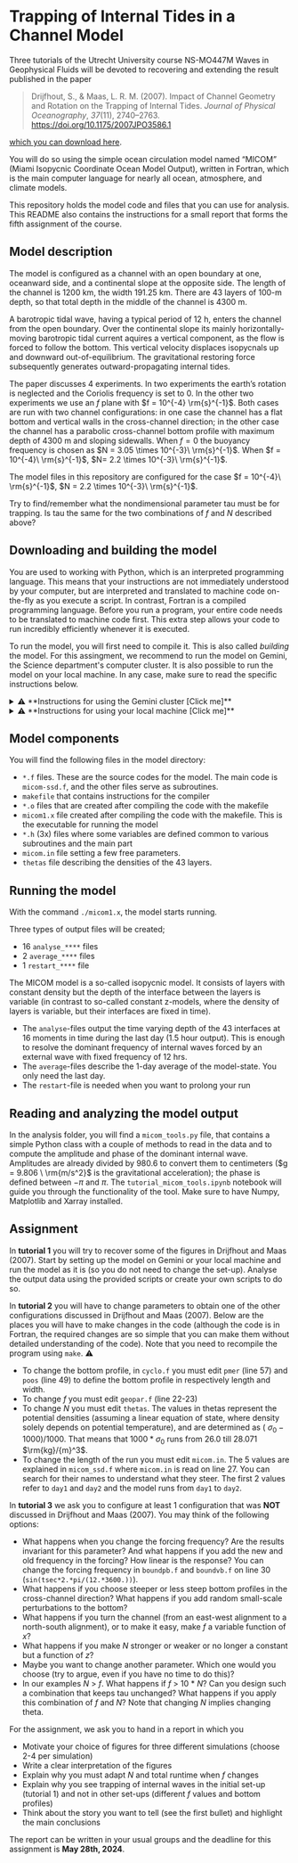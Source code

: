 # Trapping of Internal Tides in a Channel Model

Three tutorials of the Utrecht University course NS-MO447M Waves in Geophysical Fluids will be devoted to recovering and extending the result published in the paper

> Drijfhout, S., & Maas, L. R. M. (2007). Impact of Channel Geometry and Rotation on the Trapping of Internal Tides. *Journal of Physical Oceanography*, *37*(11), 2740–2763. https://doi.org/10.1175/2007JPO3586.1

[which you can download here](https://webspace.science.uu.nl/~maas0131/files/drijfhoutmaas07jpo%5bsmallpdf.com%5d.pdf).

You will do so using the simple ocean circulation model named “MICOM” (Miami Isopycnic Coordinate Ocean Model Output), written in Fortran, which is the main computer language for nearly all ocean, atmosphere, and climate models.

This repository holds the model code and files that you can use for analysis. This README also contains the instructions for a small report that forms the fifth assignment of the course.



## Model description

The model is configured as a channel with an open boundary at one, oceanward side, and a continental slope at the opposite side. The length of the channel is 1200 km, the width 191.25 km. There are 43 layers of 100-m depth, so that total depth in the middle of the channel is 4300 m. 

A barotropic tidal wave, having a typical period of 12 h, enters the channel from the open boundary. Over the continental slope its mainly horizontally-moving barotropic tidal current aquires a vertical component, as the flow is forced to follow the bottom. This vertical velocity displaces isopycnals up and downward out-of-equilibrium. The gravitational restoring force subsequently generates outward-propagating internal tides. 

The paper discusses 4 experiments. In two experiments the earth’s rotation is neglected and the Coriolis frequency is set to 0. In the other two experiments we use an $f$ plane with $f = 10^{-4} \rm{s}^{-1}$. Both cases are run with two channel configurations: in one case the channel has a flat bottom and vertical walls in the cross-channel direction; in the other case the channel has a parabolic cross-channel bottom profile with maximum depth of 4300 m and sloping sidewalls. When $f=0$ the buoyancy frequency is chosen as $N = 3.05 \times 10^{-3}\ \rm{s}^{-1}$. When $f = 10^{-4}\ \rm{s}^{-1}$,  $N= 2.2 \times 10^{-3}\ \rm{s}^{-1}$. 

The model files in this repository are configured for the case $f = 10^{-4}\ \rm{s}^{-1}$, $N = 2.2 \times 10^{-3}\ \rm{s}^{-1}$. 

Try to find/remember what the nondimensional parameter tau must be for trapping. Is tau the same for the two combinations of $f$ and $N$ described above?

##  Downloading and building the model

You are used to working with Python, which is an interpreted programming language. This means that your instructions are not immediately understood by your computer, but are interpreted and translated to machine code on-the-fly as you execute a script. In contrast, Fortran is a compiled programming language. Before you run a program, your entire code needs to be translated to machine code first. This extra step allows your code to run incredibly efficiently whenever it is executed.

To run the model, you will first need to compile it. This is also called *building* the model. For this assingment, we recommend to run the model on Gemini, the Science department's computer cluster. It is also possible to run the model on your local machine. In any case, make sure to read the specific instructions below.

<details>
  <summary>⚠️ **Instructions for using the Gemini cluster [Click me]**</summary>

  ### Logging in
  1. Open a Terminal.
  2. Connect to the Gemini cluster by typing `ssh 1234567@gemini.science.uu.nl` using your Solis-ID in place of 1234567.
  3. Type your Solis-ID password.
  4. You're in! Your home directory is `/nethome/1234567`. It has a quotum of 2GB. If you need to temporarily store large amounts of data, create a personal scratch folder on the scratch disk: `mkdir /scratch/1234567`. Please do not store data on scratch folders for longer than 2 weeks.

  ### Running the model on the cluster
  1. You can download the files in this repository by first navigating to the directory where you want to store them (`cd /destination/path`) and running `git clone https://github.com/FrankaJes/trapping_internal_tides.git`
  2. Navigate to the `model` directory: `cd trapping_internal_tides/model/`
  3. Use the `make clean` command, and after that use the `make` command to build the model.
  
  ### Analysing data using Jupyter Lab on the cluster
  You can use Jupyter Lab on the cluster. This allows you to easily analyze the model output. 
  1. To do so, you must first load _Conda_: `module load miniconda/3`. Initialize Conda by typing `conda init bash`. You may need to open another bash-shell: type `bash`. You can tell that Conda is loaded when `(base)` is being shown in front of the interpreter.
  2. Navigate to the `trapping_internal_tides` directory: `cd trapping_internal_tides/`, and start Jupyter: `jupyter lab --no-browser.`
  3. Take note of the Jupyter port number that has been assigned (the four digits in the X's in http://127.0.0.1:XXXX) and the token (the long string after `token=`).
  4. Open a new terminal window or tab on your local computer. In this terminal we set up an SSH tunnel.
  5. Pick a random number YYYY between 8000 and 9000. This will be our SSH port number for the tunnel. Try another number if something fails.
  6. On your local machine, type `ssh -A -L YYYY:localhost:XXXX 1234567@gemini.science.uu.nl`
  7. Open a browser on your local computer and go to `localhost:YYYY`, where `YYYY` is your chosen portnumber. When asked for a password/token, use the one that you noted in step 2.

  ### Analysing data on your local
  Instead of analysing the data on the cluster, you can also download the data to your local machine and analyse it using your favourite programme. To download data to your local, you can follow these steps:
  1. Open a Terminal.
  2. Copy data from your Gemini directory to your local directory using: `scp 1234567@gemini.science.uu.nl:/path_to_output_data /path_to_local_analysis_directory` using your Solis-ID in place of 1234567.
  
More info can be found here: https://github.com/OceanParcels/UtrechtTeam/wiki/How-to-run-parcels-on-lorenz,-gemini-and-cartesius#gemini

</details>

<details>
  <summary>⚠️ **Instructions for using your local machine [Click me]**</summary>
  The model should be able to build on **MacOS** and **Linux** with the Fortran compiler *gfortran* (part of the *GCC* compiler collection) installed. If you are using MacOS, you may first need to install the Command Line Tools using `xcode-select --install`. Then,   you can install _gfortran_ as part of _GCC_ using the package manager _[Homebrew](https://brew.sh)_ (after installing Homebrew, use `brew install gcc`). If you use **Windows**, you may install **Linux within Windows** (see [these instructions]        (https://docs.microsoft.com/en-us/windows/wsl/about)).
  
  ### Running the model on your local machine
  1. You can download the files in this repository by first navigating to the directory where you want to store them (`cd /destination/path`) and running `git clone https://github.com/FrankaJes/trapping_internal_tides.git`
  2. Navigate to the `model` directory: `cd trapping_internal_tides/model/`
  3. Use the `make clean` command, and after that use the `make` command to build the model.

</details>


## Model components

You will find the following files in the model directory:

- `*.f` files. These are the source codes for the model. The main code is `micom-ssd.f`, and the other files serve as subroutines.
- `makefile` that contains instructions for the compiler
- `*.o` files that are created after compiling the code with the makefile
- `micom1.x` file created after compiling the code with the makefile. This is the executable for running the model
- `*.h` (3x) files where some variables are defined common to various subroutines and the main part
- `micom.in` file setting a few free parameters.
- `thetas` file describing the densities of the 43 layers.



## Running the model

With the command `./micom1.x`, the model starts running.

Three types of output files will be created;

- 16 `analyse_****` files
- 2 `average_****` files
- 1 `restart_****` file

 The MICOM model is a so-called isopycnic model. It consists of layers with constant density but the depth of the interface between the layers is variable (in contrast to so-called constant z-models, where the density of layers is variable, but their interfaces are fixed in time).

- The `analyse`-files output the time varying depth of the 43 interfaces at 16 moments in time during the last day (1.5 hour output). This is enough to resolve the dominant frequency of internal waves forced by an external wave with fixed frequency of 12 hrs.
- The `average`-files describe the 1-day average of the model-state. You only need the last day.
- The `restart`-file is needed when you want to prolong your run



## Reading and analyzing the model output

In the analysis folder, you will find a `micom_tools.py` file, that contains a simple Python class with a couple of methods to read in the data and to compute the amplitude and phase of the dominant internal wave. Amplitudes are already divided by 980.6 to convert them to centimeters ($g = 9.806 \ \rm{m/s^2}$ is the gravitational acceleration); the phase is defined between $-\pi$ and $\pi$. The `tutorial_micom_tools.ipynb` notebook will guide you through the functionality of the tool. Make sure to have Numpy, Matplotlib and Xarray installed.



## Assignment

In **tutorial 1** you will try to recover some of the figures in Drijfhout and Maas (2007). Start by setting up the model on Gemini or your local machine and run the model as it is (so you do not need to change the set-up). Analyse the output data using the provided scripts or create your own scripts to do so.

In **tutorial 2** you will have to change parameters to obtain one of the other configurations discussed in Drijfhout and Maas (2007). Below are the places you will have to make changes in the code (although the code is in Fortran, the required changes are so simple that you can make them without detailed understanding of the code). Note that you need to recompile the program using `make`. ⚠️

- To change the bottom profile, in `cyclo.f` you must edit `pmer` (line 57) and `poos` (line 49) to define the bottom profile in respectively length and width.
- To change $f$ you must edit `geopar.f` (line 22-23)
- To change $N$ you must edit `thetas`. The values in thetas represent the potential densities (assuming a linear equation of state, where density solely depends on potential temperature), and are determined as ( $\sigma_0-1000)/1000$. That means that $1000*\sigma_0$ runs from 26.0 till 28.071 $\rm{kg}/{m}^3$. 
- To change the length of the run you must edit `micom.in`. The 5 values are explained in `micom_ssd.f` where `micom.in` is read on line 27. You can search for their names to understand what they steer. The first 2 values refer to `day1` and `day2` and the model runs from `day1` to `day2`.

In **tutorial 3** we ask you to configure at least 1 configuration that was **NOT** discussed in Drijfhout and Maas (2007). You may think of the following options: 

- What happens when you change the forcing frequency? Are the results invariant for this parameter? And what happens if you add the new and old frequency in the forcing? How linear is the response?
  You can change the forcing frequency in `boundpb.f` and `boundvb.f` on line 30 (`sin(tsec*2.*pi/(12.*3600.))`).
- What happens if you choose steeper or less steep bottom profiles in the cross-channel direction? What happens if you add random small-scale perturbations to the bottom?
- What happens if you turn the channel (from an east-west alignment to a north-south alignment), or to make it easy, make $f$ a variable function of *x*?
- What happens if you make $N$ stronger or weaker or no longer a constant but a function of *z*?
- Maybe you want to change another parameter. Which one would you choose (try to argue, even if you have no time to do this)?
- In our examples $N$ > $f$. What happens if $f$ > 10 * $N$? Can you design such a combination that keeps tau unchanged? What happens if you apply this combination of $f$ and $N$? Note that changing $N$ implies changing theta.

For the assignment, we ask you to hand in a report in which you
- Motivate your choice of figures for three different simulations (choose 2-4 per simulation)
- Write a clear interpretation of the figures
- Explain why you must adapt $N$ and total runtime when $f$ changes
- Explain why you see trapping of internal waves in the initial set-up (tutorial 1) and not in other set-ups (different $f$ values and bottom profiles)
- Think about the story you want to tell (see the first bullet) and highlight the main conclusions

The report can be written in your usual groups and the deadline for this assignment is **May 28th, 2024**.
